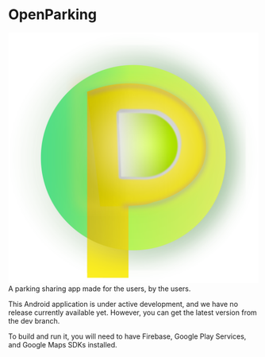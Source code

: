 # OpenParking
![OpenParking](openparkinglogo.png)
A parking sharing app made for the users, by the users.

This Android application is under active development, and we have no release currently available yet. However, you can get the latest version from the dev branch.

To build and run it, you will need to have Firebase, Google Play Services, and Google Maps SDKs installed. 
